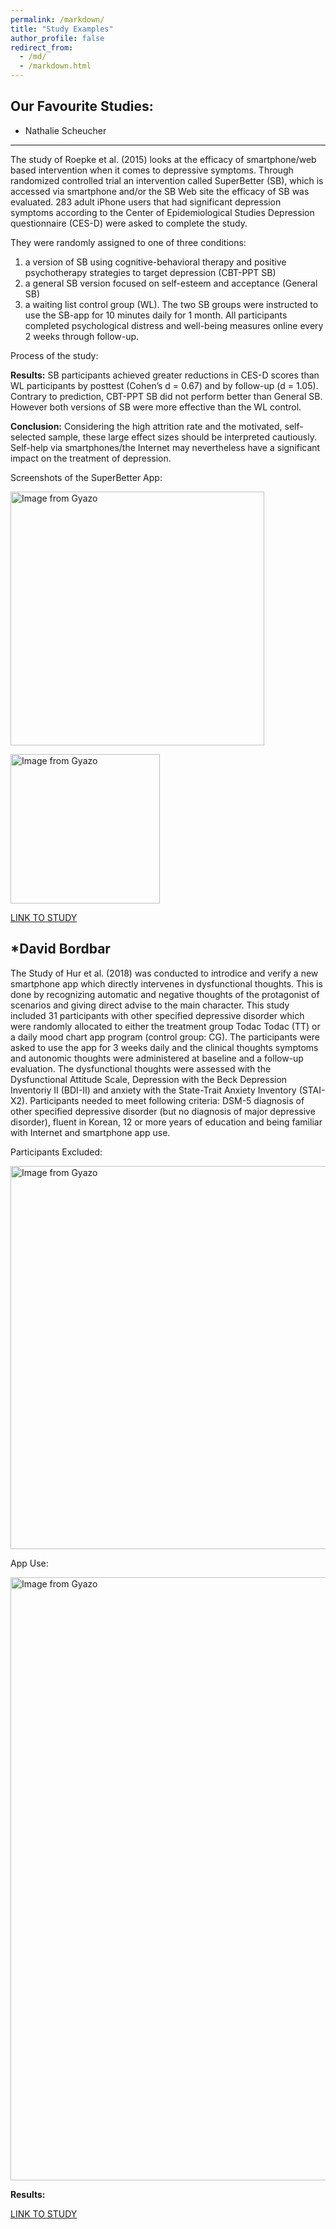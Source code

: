 ```yaml
---
permalink: /markdown/
title: "Study Examples"
author_profile: false
redirect_from: 
  - /md/
  - /markdown.html
---
```


## Our Favourite Studies:

* Nathalie Scheucher
------
The study of Roepke et al. (2015) looks at the efficacy of smartphone/web based intervention when it comes to depressive symptoms. Through randomized controlled trial an intervention called SuperBetter (SB), which is accessed via smartphone and/or the SB Web site the efficacy of SB was evaluated. 283 adult iPhone users that had significant depression symptoms according to the Center of Epidemiological Studies Depression questionnaire (CES-D) were asked to complete the study. 

They were randomly assigned to one of three conditions: 
1) a version of SB using cognitive-behavioral therapy and positive psychotherapy strategies to target depression (CBT-PPT SB)
2) a general SB version focused on self-esteem and acceptance (General SB)
3) a waiting list control group (WL). 
The two SB groups were instructed to use the SB-app for 10 minutes daily for 1 month. All participants completed psychological distress and well-being measures online every 2 weeks through follow-up.

Process of the study:

<blockquote class="imgur-embed-pub" lang="en" data-id="a/63PRY6R" data-context="false" ><a href="//imgur.com/a/63PRY6R"></a></blockquote><script async src="//s.imgur.com/min/embed.js" charset="utf-8"></script>

**Results:** 
SB participants achieved greater reductions in CES-D scores than WL participants by posttest (Cohen’s d = 0.67) and by follow-up (d = 1.05). Contrary to prediction, CBT-PPT SB did not perform better than General SB. However both versions of SB were more effective than the WL control.

**Conclusion:**
Considering the high attrition rate and the motivated, self-selected sample, these large effect sizes should be interpreted cautiously. Self-help via smartphones/the Internet may nevertheless have a significant impact on the treatment of depression.

Screenshots of the SuperBetter App:

<a href="https://gyazo.com/1ef91b4a411fa012500682b0f4d5f771"><img src="https://i.gyazo.com/1ef91b4a411fa012500682b0f4d5f771.png" alt="Image from Gyazo" width="406"/></a>

<a href="https://gyazo.com/e2dd28d8308dfb7a24714176dfcf6f88"><img src="https://i.gyazo.com/e2dd28d8308dfb7a24714176dfcf6f88.png" alt="Image from Gyazo" width="239"/></a>




[LINK TO STUDY](https://mentorhubapp.com/wp-content/uploads/2020/05/Roepke-et-al.-2015-Randomized-Controlled-Trial-of-SuperBetter-a-Smartphone-Based_Internet-Based-Self-Help-Tool-to-Reduce-Depressive-Symptoms.pdf)

*David Bordbar
------
The Study of Hur et al. (2018) was conducted to introdice and verify a new smartphone app which directly intervenes in dysfunctional thoughts. This is done by recognizing automatic and negative thoughts of the protagonist of scenarios and giving direct advise to the main character. This study included 31 participants with other specified depressive disorder which were randomly allocated to either the treatment group Todac Todac (TT) or a daily mood chart app program (control group: CG). The participants were asked to use the app for 3 weeks daily and the clinical thoughts symptoms and autonomic thoughts were administered at baseline and a follow-up evaluation. The dysfunctional thoughts were assessed with the Dysfunctional Attitude Scale, Depression with the Beck Depression Inventoriy II (BDI-II) and anxiety with the State-Trait Anxiety Inventory (STAI-X2). Participants needed to meet following criteria: DSM-5 diagnosis of other specified depressive disorder (but no diagnosis of major depressive disorder), fluent in Korean, 12 or more years of education and being familiar with Internet and smartphone app use. 

Participants Excluded:

<a href="https://gyazo.com/e3208b907d244aafcc70ebce36b9875c"><img src="https://i.gyazo.com/e3208b907d244aafcc70ebce36b9875c.png" alt="Image from Gyazo" width="613"/></a>

App Use:

<a href="https://gyazo.com/f1601c8e804c6b68e3299bfca206c20a"><img src="https://i.gyazo.com/f1601c8e804c6b68e3299bfca206c20a.png" alt="Image from Gyazo" width="965"/></a>

**Results:**


[LINK TO STUDY](https://www.liebertpub.com/doi/full/10.1089/tmj.2017.0214)

